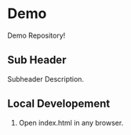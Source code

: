 # Demo

Demo Repository!

## Sub Header

Subheader Description.

## Local Developement

1. Open index.html in any browser.